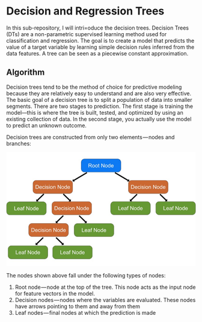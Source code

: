 # Decision and Regression Trees
In this sub-repository, I will intri=oduce the decision trees. Decision Trees (DTs) are a non-parametric supervised learning method used for classification and regression. The goal is to create a model that predicts the value of a target variable by learning simple decision rules inferred from the data features. A tree can be seen as a piecewise constant approximation.

## Algorithm
Decision trees tend to be the method of choice for predictive modeling because they are relatively easy to understand and are also very effective. The basic goal of a decision tree is to split a population of data into smaller segments. There are two stages to prediction. The first stage is training the model—this is where the tree is built, tested, and optimized by using an existing collection of data. In the second stage, you actually use the model to predict an unknown outcome.

Decision trees are constructed from only two elements — nodes and branches:

<p align="center">
<img src="https://github.com/yw110-1/INDE-577/blob/main/Supervised%20Learning/Perceptron/image/Decision_Tree.jpeg" alt="decisiontree" width="600"/>
</p>

The nodes shown above fall under the following types of nodes:

1. Root node — node at the top of the tree. This node acts as the input node for feature vectors in the model.
2. Decision nodes — nodes where the variables are evaluated. These nodes have arrows pointing to them and away from them
3. Leaf nodes — final nodes at which the prediction is made
